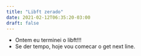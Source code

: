 ```yaml
---
title: "Libft zerado"
date: 2021-02-12T06:35:20-03:00
draft: false
---
```


- Ontem eu terminei o libft!!!
- Se der tempo, hoje vou comecar o get next line.
